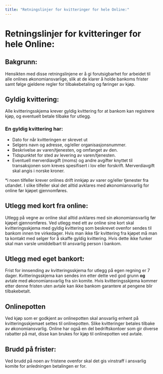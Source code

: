 ```yaml
---
title: "Retningslinjer for kvitteringer for hele Online:"
---
```


# Retningslinjer for kvitteringer for hele Online:

## Bakgrunn:  
Hensikten med disse retningslinjene er å gi forutsigbarhet for arbeidet til alle onlines økonomiansvarlige, slik at de klarer å holde bankoms frister samt følge gjeldene regler for tilbakebetaling og føringer av kjøp. 

## Gyldig kvittering:    
Alle kvitteringsskjema krever gyldig kvittering for at bankom kan registrere kjøp, og eventuelt betale tilbake for utlegg. 

### En gyldig kvittering har:      
- Dato for når kvitteringen er skrevet ut      
- Selgers navn og adresse, og/eller organisasjonsnummer.       
- Beskrivelse av varen/tjenesten, og omfanget av den.      
- Tidspunktet for sted av levering av varen/tjenesten.      
- Eventuell merverdiavgift (moms) og andre avgifter knyttet til transaksjonen som kreves spesifisert i lov eller forskrift. Merverdiavgift skal angis i norske kroner. 

*i noen tilfeller krever onlines drift innkjøp av varer og/eller tjenester fra utlandet. I slike tilfeller skal det alltid avklares med økonomiansvarlig for online før kjøpet gjennomføres. 

## Utlegg med kort fra online:      
Utlegg på vegne av online skal alltid avklares med sin økonomiansvarlig før kjøpet gjennomføres.
Ved utlegg med ett av online sine kort skal kvitteringsskjema med gyldig kvittering som beskrevet ovenfor sendes til bankom innen tre virkedager.
Hvis man ikke får kvittering fra kjøpet må man ta kontakt med selger for å skaffe gyldig kvittering. Hvis dette ikke funker skal man varsle umiddelbart til ansvarlig person i bankom.


## Utlegg med eget bankort:      
Frist for innsending av kvitteringsskjema for utlegg på egen regning er 7 dager. Kvitteringsskjema kan sendes inn etter dette ved god grunn **og** avtale med økonomiansvarlig fra sin komite. Hvis kvitteringsskjema kommer etter denne fristen uten avtale kan ikke bankom garantere at pengene blir tilbakebetalt. 


## Onlinepotten      
Ved kjøp som er godkjent av onlinepotten skal ansvarlig enhent på kvitteringsskjemaet settes til onlinepotten. Slike kvitteringer betales tilbake av økonomiansvarlig. 
Online har også en del bedriftskontoer som gir diverse rabatter på mat, disse kan brukes for kjøp til onlinepotten ved avtale.

## Brudd på frister:      
Ved brudd på noen av fristene ovenfor skal det gis vinstraff i ansvarlig komite for anledningen betalingen er for.